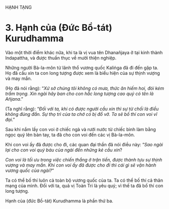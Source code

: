 HẠNH TẠNG

# 3. Hạnh của (Đức Bồ-tát) Kurudhamma

Vào một thời điểm khác nữa, khi ta là vị vua tên Dhanañjaya ở tại kinh thành Indapattha, và được thuần thục về mười thiện nghiệp.

Những người Bà-la-môn từ lãnh thổ vương quốc Kaliṅga đã đi đến gặp ta. Họ đã cầu xin ta con long tượng được xem là biểu hiện của sự thịnh vượng và may mắn.

(Họ đã nói rằng): “_Xứ sở chúng tôi không có mưa, thức ăn hiếm hoi, đói kém trầm trọng. Xin ngài hãy ban cho con hắc long tượng cao quý có tên là Añjana_.”

(Ta nghĩ rằng): “_Đối với ta, khi có được người cầu xin thì sự từ chối là điều không đúng đắn. Sự thọ trì của ta chớ có bị đổ vỡ. Ta sẽ bố thí con voi vĩ đại_.”

Sau khi nắm lấy con voi ở chiếc ngà và rưới nước từ chiếc bình làm bằng ngọc quý lên bàn tay, ta đã cho con voi đến các vị Bà-la-môn.

Khi con voi ấy đã được cho đi, các quan đại thần đã nói điều này: “_Sao ngài lại cho con voi quý báu của ngài đến những kẻ cầu xin_?

_Con voi là tối ưu trong việc chiến thắng ở trận tiền, được thành tựu sự thịnh vượng và may mắn. Khi con voi ấy đã được cho đi thì cái gì sẽ vận hành vương quốc của ngài?_”

Ta có thể bố thí luôn cả toàn bộ vương quốc của ta. Ta có thể bố thí cả thân mạng của mình. Ðối với ta, quả vị Toàn Tri là yêu quý; vì thế ta đã bố thí con long tượng.

Hạnh của (đức Bồ-tát) Kurudhamma là phần thứ ba.
